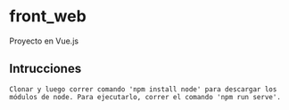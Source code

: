 # front_web

Proyecto en Vue.js

## Intrucciones
```
Clonar y luego correr comando 'npm install node' para descargar los módulos de node. Para ejecutarlo, correr el comando 'npm run serve'.
```